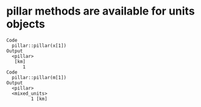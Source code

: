 # pillar methods are available for units objects

    Code
      pillar::pillar(x[1])
    Output
      <pillar>
       [km]
          1
    Code
      pillar::pillar(m[1])
    Output
      <pillar>
      <mixed_units>
             1 [km]

